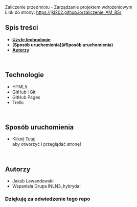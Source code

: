 Zaliczenie przedmiotu - Zarządzanie projektem wdrożeniowym<br>
Link do strony: https://jkl202.github.io/zaliczenie_AM_BS/

## Spis treści
- **[Użyte technologie](#technologie)**<br>
- **[Sposób uruchomienia](#Sposób uruchomienia)**<br>
- **[Autorzy](#Autorzy)**<br>
<br>

## Technologie
- HTML5
- GitHub i Git
- GitHub Pages
- Trello
<br>

## Sposób uruchomienia
- Kliknij [Tutaj](https://jkl202.github.io/zaliczenie_AM_BS/)<br> aby otworzyć i przeglądać stronę!

<br>

## Autorzy
- Jakub Lewandowski
- Wspaniała Grupa INLN3_hybryda!

### Dziękuję za odwiedzenie tego repo